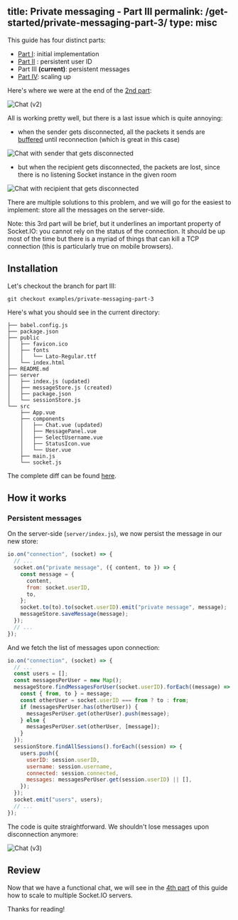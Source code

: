 title: Private messaging - Part III
permalink: /get-started/private-messaging-part-3/
type: misc
---

This guide has four distinct parts:

- [Part I](/get-started/private-messaging-part-1/): initial implementation
- [Part II](/get-started/private-messaging-part-2/) : persistent user ID
- Part III **(current)**: persistent messages
- [Part IV](/get-started/private-messaging-part-4/): scaling up

Here's where we were at the end of the [2nd part](/get-started/private-messaging-part-2/):

<img src="/images/private-messaging-part-2-chat.gif" alt="Chat (v2)" />

All is working pretty well, but there is a last issue which is quite annoying:

- when the sender gets disconnected, all the packets it sends are [buffered](/docs/v3/client-offline-behavior/#Buffered-events) until reconnection (which is great in this case)

<img src="/images/private-messaging-part-2-sender-offline.gif" alt="Chat with sender that gets disconnected" />

- but when the recipient gets disconnected, the packets are lost, since there is no listening Socket instance in the given room

<img src="/images/private-messaging-part-2-recipient-offline.gif" alt="Chat with recipient that gets disconnected" />

There are multiple solutions to this problem, and we will go for the easiest to implement: store all the messages on the server-side.

Note: this 3rd part will be brief, but it underlines an important property of Socket.IO: you cannot rely on the status of the connection. It should be up most of the time but there is a myriad of things that can kill a TCP connection (this is particularly true on mobile browsers).

## Installation

Let's checkout the branch for part III:

```
git checkout examples/private-messaging-part-3
```

Here's what you should see in the current directory:

```
├── babel.config.js
├── package.json
├── public
│   ├── favicon.ico
│   ├── fonts
│   │   └── Lato-Regular.ttf
│   └── index.html
├── README.md
├── server
│   ├── index.js (updated)
│   ├── messageStore.js (created)
│   ├── package.json
│   └── sessionStore.js
└── src
    ├── App.vue
    ├── components
    │   ├── Chat.vue (updated)
    │   ├── MessagePanel.vue
    │   ├── SelectUsername.vue
    │   ├── StatusIcon.vue
    │   └── User.vue
    ├── main.js
    └── socket.js
```

The complete diff can be found [here](https://github.com/socketio/socket.io/compare/examples/private-messaging-part-2...examples/private-messaging-part-3).

## How it works

### Persistent messages

On the server-side (`server/index.js`), we now persist the message in our new store:

```js
io.on("connection", (socket) => {
  // ...
  socket.on("private message", ({ content, to }) => {
    const message = {
      content,
      from: socket.userID,
      to,
    };
    socket.to(to).to(socket.userID).emit("private message", message);
    messageStore.saveMessage(message);
  });
  // ...
});
```

And we fetch the list of messages upon connection:

```js
io.on("connection", (socket) => {
  // ...
  const users = [];
  const messagesPerUser = new Map();
  messageStore.findMessagesForUser(socket.userID).forEach((message) => {
    const { from, to } = message;
    const otherUser = socket.userID === from ? to : from;
    if (messagesPerUser.has(otherUser)) {
      messagesPerUser.get(otherUser).push(message);
    } else {
      messagesPerUser.set(otherUser, [message]);
    }
  });
  sessionStore.findAllSessions().forEach((session) => {
    users.push({
      userID: session.userID,
      username: session.username,
      connected: session.connected,
      messages: messagesPerUser.get(session.userID) || [],
    });
  });
  socket.emit("users", users);
  // ...
});
```

The code is quite straightforward. We shouldn't lose messages upon disconnection anymore:

<img src="/images/private-messaging-part-3-chat.gif" alt="Chat (v3)" />

## Review

Now that we have a functional chat, we will see in the [4th part](/get-started/private-messaging-part-4/) of this guide how to scale to multiple Socket.IO servers.

Thanks for reading!
